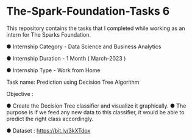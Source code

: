 # The-Spark-Foundation-Tasks 6
This repository contains the tasks that I completed while working as an intern for The Sparks Foundation.

● Internship Category - Data Science and Business Analytics

● Internship Duration - 1 Month ( March-2023 )

● Internship Type - Work from Home

Task name: Prediction using Decision Tree Algorithm

Objective : 

● Create the Decision Tree classifier and visualize it graphically.
● The purpose is if we feed any new data to this classifier, it would be able to
predict the right class accordingly.


● Dataset : https://bit.ly/3kXTdox
